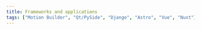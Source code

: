 ```yaml
---
title: Frameworks and applications
tags: ["Motion Builder", "Qt/PySide", "Django", "Astro", "Vue", "Nuxt"]
---
```



